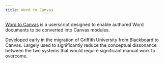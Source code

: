 ```yaml
---
title: Word to Canvas
---
```


[Word to Canvas](https://djplaner.github.io/word-to-canvas-module/) is a userscript designed to enable authored Word documents to be converted into Canvas modules.

Developed early in the migration of Griffith University from Blackboard to Canvas. Largely used to significantly reduce the conceptual dissonance between the two systems that would require significant manual work to overcome.
